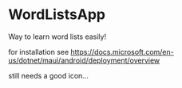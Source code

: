 # WordListsApp
 Way to learn word lists easily!

for installation see https://docs.microsoft.com/en-us/dotnet/maui/android/deployment/overview

still needs a good icon...

